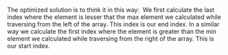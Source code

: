 The optimized solution is to think it in this way:
​
We first calculate the last index where the element is lesser that the max element we calculated while traversing from the left of the array.
This index is our end index.
In a similar way we calculate the first index where the element is greater than the min element we calculated while traversing from the right of the array.
This is our start index.
